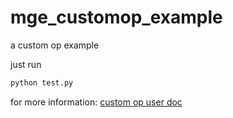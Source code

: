 # mge_customop_example
a custom op example

just run

```bash
python test.py
```

for more information: [custom op user doc](https://www.megengine.org.cn/doc/stable/zh/user-guide/tools/customop.html)
